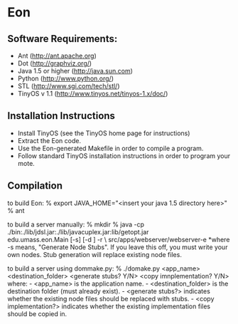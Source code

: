 Eon
===

Software Requirements:
----------------------
* Ant (http://ant.apache.org)
* Dot (http://graphviz.org/)
* Java 1.5 or higher (http://java.sun.com)	
* Python (http://www.python.org/)
* STL (http://www.sgi.com/tech/stl/)
* TinyOS v 1.1 (http://www.tinyos.net/tinyos-1.x/doc/)


Installation Instructions
-------------------------
* Install TinyOS (see the TinyOS home page for instructions)
* Extract the Eon code.
* Use the Eon-generated Makefile in order to compile a program.
* Follow standard TinyOS installation instructions in order to program your mote.


Compilation
-----------

to build Eon:
	% export JAVA_HOME="<insert your java 1.5 directory here>"
	% ant


to build a server manually:
	% mkdir <my server dir> 
	% java -cp ./bin:./lib/jdsl.jar:./lib/javacuplex.jar:lib/getopt.jar \
		edu.umass.eon.Main [-s] [-d <dot filename>] -r <my server dir> \ 
		<server-opts> src/apps/webserver/webserver-e
	*where -s means, "Generate Node Stubs".  If you leave this off, you must
		write your own nodes.  Stub generation will replace existing node
		files.

to build a server using dommake.py:
	% ./domake.py <app_name> <destination_folder> <generate stubs? Y/N> <copy imnplementation? Y/N> 
	where: 
		- <app_name> is the application name. 
		- <destination_folder> is the destination folder (must already exist). 
		- <generate stubs?> indicates whether the existing node files should be replaced with stubs. 
		- <copy implementation?> indicates whether the existing implementation files should be copied in. 

